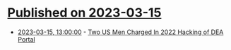 # [Published on 2023-03-15](index.md)

* [2023-03-15, 13:00:00](https://yro.slashdot.org/story/23/03/15/0550251/two-us-men-charged-in-2022-hacking-of-dea-portal?utm_source=rss1.0mainlinkanon&utm_medium=feed) - [Two US Men Charged In 2022 Hacking of DEA Portal](https://yro.slashdot.org/story/23/03/15/0550251/two-us-men-charged-in-2022-hacking-of-dea-portal?utm_source=rss1.0mainlinkanon&utm_medium=feed)
